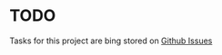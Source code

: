 # TODO

Tasks for this project are bing stored on [Github Issues](https://github.com/BennEntterprise/duolingo-accents/issues)

